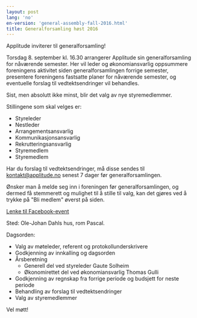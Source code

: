 ```yaml
---
layout: post
lang: 'no'
en-version: 'general-assembly-fall-2016.html'
title: Generalforsamling høst 2016
---
```


Applitude inviterer til generalforsamling!

Torsdag 8. september kl. 16.30 arrangerer Applitude sin generalforsamling for nåværende semester. Her vil leder og økonomiansvarlig oppsummere foreningens aktivitet siden generalforsamlingen forrige semester, presentere foreningens fastsatte planer for nåværende semester, og eventuelle forslag til vedtektsendringer vil behandles.

Sist, men absolutt ikke minst, blir det valg av nye styremedlemmer.

Stillingene som skal velges er:

- Styreleder
- Nestleder
- Arrangementsansvarlig
- Kommunikasjonsansvarlig
- Rekrutteringsansvarlig
- Styremedlem
- Styremedlem

Har du forslag til vedtektsendringer, må disse sendes til kontakt@applitude.no senest 7 dager før generalforsamlingen.

Ønsker man å melde seg inn i foreningen før generalforsamlingen, og dermed få stemmerett og mulighet til å stille til valg, kan det gjøres ved å trykke på "Bli medlem" øverst på siden.

[Lenke til Facebook-event](https://www.facebook.com/events/1718054161793948/)

Sted: Ole-Johan Dahls hus, rom Pascal.

Dagsorden:

- Valg av møteleder, referent og protokollunderskrivere
- Godkjenning av innkalling og dagsorden
- Årsberetning
  - Generell del ved styreleder Gaute Solheim
  - Økonomirettet del ved økonomiansvarlig Thomas Gulli
- Godkjenning av regnskap fra forrige periode og budsjett for neste periode
- Behandling av forslag til vedtektsendringer
- Valg av styremedlemmer

Vel møtt!
